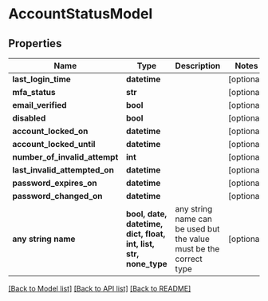 # AccountStatusModel


## Properties
Name | Type | Description | Notes
------------ | ------------- | ------------- | -------------
**last_login_time** | **datetime** |  | [optional] 
**mfa_status** | **str** |  | [optional] 
**email_verified** | **bool** |  | [optional] 
**disabled** | **bool** |  | [optional] 
**account_locked_on** | **datetime** |  | [optional] 
**account_locked_until** | **datetime** |  | [optional] 
**number_of_invalid_attempt** | **int** |  | [optional] 
**last_invalid_attempted_on** | **datetime** |  | [optional] 
**password_expires_on** | **datetime** |  | [optional] 
**password_changed_on** | **datetime** |  | [optional] 
**any string name** | **bool, date, datetime, dict, float, int, list, str, none_type** | any string name can be used but the value must be the correct type | [optional]

[[Back to Model list]](../README.md#documentation-for-models) [[Back to API list]](../README.md#documentation-for-api-endpoints) [[Back to README]](../README.md)



